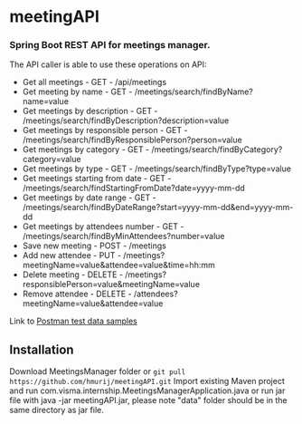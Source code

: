 # meetingAPI
### Spring Boot REST API for meetings manager.

The API caller is able to use these operations on API:

- Get all meetings           - GET   - /api/meetings
- Get meeting by name        - GET   - /meetings/search/findByName?name=value   
- Get meetings by description - GET   - /meetings/search/findByDescription?description=value
- Get meetings by responsible person - GET - /meetings/search/findByResponsiblePerson?person=value
- Get meetings by category - GET - /meetings/search/findByCategory?category=value
- Get meetings by type - GET - /meetings/search/findByType?type=value
- Get meetings starting from date - GET - /meetings/search/findStartingFromDate?date=yyyy-mm-dd
- Get meetings by date range - GET - /meetings/search/findByDateRange?start=yyyy-mm-dd&end=yyyy-mm-dd
- Get meetings by attendees number - GET - /meetings/search/findByMinAttendees?number=value
- Save new meeting - POST - /meetings
- Add new attendee - PUT - /meetings?meetingName=value&attendee=value&time=hh:mm
- Delete meeting - DELETE - /meetings?responsiblePerson=value&meetingName=value
- Remove attendee - DELETE - /attendees?meetingName=value&attendee=value

Link to [Postman test data samples](https://www.postman.com/avionics-physicist-21440496/workspace/rest-api/collection/18662089-a1f790cc-fe78-4f74-ba8c-60959fbee1ed)

## Installation

Download MeetingsManager folder or ```git pull https://github.com/hmurij/meetingAPI.git``` 
Import existing Maven project and run com.visma.internship.MeetingsManagerApplication.java or run jar file with java -jar meetingAPI.jar, please note "data" folder should be in the same directory as jar file.
